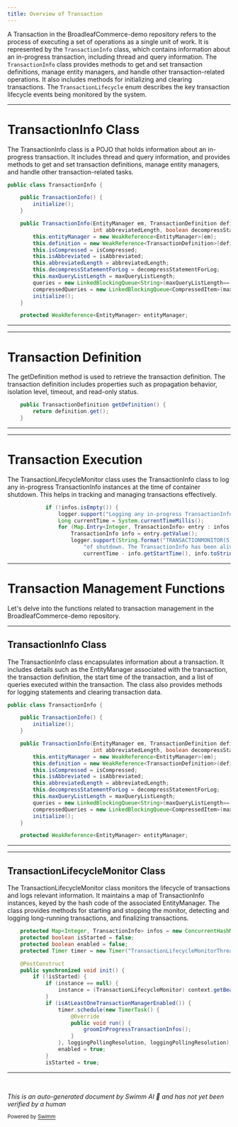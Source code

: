```yaml
---
title: Overview of Transaction
---
```

A Transaction in the BroadleafCommerce-demo repository refers to the process of executing a set of operations as a single unit of work. It is represented by the `TransactionInfo` class, which contains information about an in-progress transaction, including thread and query information. The `TransactionInfo` class provides methods to get and set transaction definitions, manage entity managers, and handle other transaction-related operations. It also includes methods for initializing and clearing transactions. The `TransactionLifecycle` enum describes the key transaction lifecycle events being monitored by the system.

<SwmSnippet path="/common/src/main/java/org/broadleafcommerce/common/persistence/transaction/TransactionInfo.java" line="41">

---

# TransactionInfo Class

The TransactionInfo class is a POJO that holds information about an in-progress transaction. It includes thread and query information, and provides methods to get and set transaction definitions, manage entity managers, and handle other transaction-related tasks.

```java
public class TransactionInfo {

    public TransactionInfo() {
        initialize();
    }

    public TransactionInfo(EntityManager em, TransactionDefinition definition, boolean isCompressed, boolean isAbbreviated,
                           int abbreviatedLength, boolean decompressStatementForLog, int maxQueryListLength) {
        this.entityManager = new WeakReference<EntityManager>(em);
        this.definition = new WeakReference<TransactionDefinition>(definition);
        this.isCompressed = isCompressed;
        this.isAbbreviated = isAbbreviated;
        this.abbreviatedLength = abbreviatedLength;
        this.decompressStatementForLog = decompressStatementForLog;
        this.maxQueryListLength = maxQueryListLength;
        queries = new LinkedBlockingQueue<String>(maxQueryListLength==-1?Integer.MAX_VALUE:maxQueryListLength);
        compressedQueries = new LinkedBlockingQueue<CompressedItem>(maxQueryListLength==-1?Integer.MAX_VALUE:maxQueryListLength);
        initialize();
    }

    protected WeakReference<EntityManager> entityManager;
```

---

</SwmSnippet>

<SwmSnippet path="/common/src/main/java/org/broadleafcommerce/common/persistence/transaction/TransactionInfo.java" line="92">

---

# Transaction Definition

The getDefinition method is used to retrieve the transaction definition. The transaction definition includes properties such as propagation behavior, isolation level, timeout, and read-only status.

```java
    public TransactionDefinition getDefinition() {
        return definition.get();
    }
```

---

</SwmSnippet>

<SwmSnippet path="/common/src/main/java/org/broadleafcommerce/common/persistence/transaction/TransactionLifecycleMonitor.java" line="236">

---

# Transaction Execution

The TransactionLifecycleMonitor class uses the TransactionInfo class to log any in-progress TransactionInfo instances at the time of container shutdown. This helps in tracking and managing transactions effectively.

```java
            if (!infos.isEmpty()) {
                logger.support("Logging any in-progress TransactionInfo instances at the time of container shutdown");
                Long currentTime = System.currentTimeMillis();
                for (Map.Entry<Integer, TransactionInfo> entry : infos.entrySet()) {
                    TransactionInfo info = entry.getValue();
                    logger.support(String.format("TRANSACTIONMONITOR(5) - This transaction was detected as in-progress at the time " +
                        "of shutdown. The TransactionInfo has been alive for %s milliseconds. Logging TransactionInfo: \n%s",
                        currentTime - info.getStartTime(), info.toString()));
```

---

</SwmSnippet>

# Transaction Management Functions

Let's delve into the functions related to transaction management in the BroadleafCommerce-demo repository.

<SwmSnippet path="/common/src/main/java/org/broadleafcommerce/common/persistence/transaction/TransactionInfo.java" line="41">

---

## TransactionInfo Class

The TransactionInfo class encapsulates information about a transaction. It includes details such as the EntityManager associated with the transaction, the transaction definition, the start time of the transaction, and a list of queries executed within the transaction. The class also provides methods for logging statements and clearing transaction data.

```java
public class TransactionInfo {

    public TransactionInfo() {
        initialize();
    }

    public TransactionInfo(EntityManager em, TransactionDefinition definition, boolean isCompressed, boolean isAbbreviated,
                           int abbreviatedLength, boolean decompressStatementForLog, int maxQueryListLength) {
        this.entityManager = new WeakReference<EntityManager>(em);
        this.definition = new WeakReference<TransactionDefinition>(definition);
        this.isCompressed = isCompressed;
        this.isAbbreviated = isAbbreviated;
        this.abbreviatedLength = abbreviatedLength;
        this.decompressStatementForLog = decompressStatementForLog;
        this.maxQueryListLength = maxQueryListLength;
        queries = new LinkedBlockingQueue<String>(maxQueryListLength==-1?Integer.MAX_VALUE:maxQueryListLength);
        compressedQueries = new LinkedBlockingQueue<CompressedItem>(maxQueryListLength==-1?Integer.MAX_VALUE:maxQueryListLength);
        initialize();
    }

    protected WeakReference<EntityManager> entityManager;
```

---

</SwmSnippet>

<SwmSnippet path="/common/src/main/java/org/broadleafcommerce/common/persistence/transaction/TransactionLifecycleMonitor.java" line="187">

---

## TransactionLifecycleMonitor Class

The TransactionLifecycleMonitor class monitors the lifecycle of transactions and logs relevant information. It maintains a map of TransactionInfo instances, keyed by the hash code of the associated EntityManager. The class provides methods for starting and stopping the monitor, detecting and logging long-running transactions, and finalizing transactions.

```java
    protected Map<Integer, TransactionInfo> infos = new ConcurrentHashMap<>();
    protected boolean isStarted = false;
    protected boolean enabled = false;
    protected Timer timer = new Timer("TransactionLifecycleMonitorThread", true);

    @PostConstruct
    public synchronized void init() {
        if (!isStarted) {
            if (instance == null) {
                instance = (TransactionLifecycleMonitor) context.getBean("blTransactionLifecycleMonitor");
            }
            if (isAtLeastOneTransactionManagerEnabled()) {
                timer.schedule(new TimerTask() {
                    @Override
                    public void run() {
                        groomInProgressTransactionInfos();
                    }
                }, loggingPollingResolution, loggingPollingResolution);
                enabled = true;
            }
            isStarted = true;
```

---

</SwmSnippet>

&nbsp;

*This is an auto-generated document by Swimm AI 🌊 and has not yet been verified by a human*

<SwmMeta version="3.0.0" repo-id="Z2l0aHViJTNBJTNBQnJvYWRsZWFmQ29tbWVyY2UtZGVtbyUzQSUzQWdpbGFkbmF2b3Q=" repo-name="BroadleafCommerce-demo" doc-type="overview"><sup>Powered by [Swimm](/)</sup></SwmMeta>
